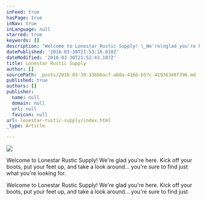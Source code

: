 ```yaml
---
inFeed: true
hasPage: true
inNav: true
inLanguage: null
starred: true
keywords: []
description: "Welcome to Lonestar Rustic Supply! \_We're\nglad you're here. \_Kick off your boots, put your feet up, and take a look\naround... you're sure to find just what you're looking for."
datePublished: '2016-03-30T21:53:16.010Z'
dateModified: '2016-03-30T21:52:43.107Z'
title: Lonestar Rustic Supply
author: []
sourcePath: _posts/2016-03-30-336b6acf-ab8a-416b-b57c-41936348f396.md
published: true
authors: []
publisher:
  name: null
  domain: null
  url: null
  favicon: null
url: lonestar-rustic-supply/index.html
_type: Article

---
```

![](https://the-grid-user-content.s3-us-west-2.amazonaws.com/8d5c981f-39ef-473e-84fe-64ca6ccea60f.jpg)

Welcome to Lonestar Rustic Supply!  We're
glad you're here.  Kick off your boots, put your feet up, and take a look
around... you're sure to find just what you're looking for.

Welcome to Lonestar Rustic Supply!  We're glad you're here.  Kick off your boots, put your feet up, and take a look around... you're sure to find just